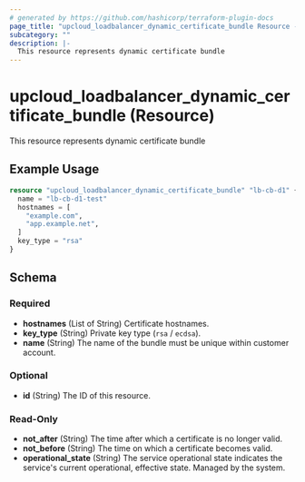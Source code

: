 ```yaml
---
# generated by https://github.com/hashicorp/terraform-plugin-docs
page_title: "upcloud_loadbalancer_dynamic_certificate_bundle Resource - terraform-provider-upcloud"
subcategory: ""
description: |-
  This resource represents dynamic certificate bundle
---
```


# upcloud_loadbalancer_dynamic_certificate_bundle (Resource)

This resource represents dynamic certificate bundle

## Example Usage

```terraform
resource "upcloud_loadbalancer_dynamic_certificate_bundle" "lb-cb-d1" {
  name = "lb-cb-d1-test"
  hostnames = [
    "example.com",
    "app.example.net",
  ]
  key_type = "rsa"
}
```

<!-- schema generated by tfplugindocs -->
## Schema

### Required

- **hostnames** (List of String) Certificate hostnames.
- **key_type** (String) Private key type (`rsa` / `ecdsa`).
- **name** (String) The name of the bundle must be unique within customer account.

### Optional

- **id** (String) The ID of this resource.

### Read-Only

- **not_after** (String) The time after which a certificate is no longer valid.
- **not_before** (String) The time on which a certificate becomes valid.
- **operational_state** (String) The service operational state indicates the service's current operational, effective state. Managed by the system.


